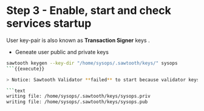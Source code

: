 # Step 3 - Enable, start and check services startup

User key-pair is also known as **Transaction Signer** keys .

* Geneate user public and private keys

```bash
sawtooth keygen --key-dir "/home/sysops/.sawtooth/keys/" sysops
```{{execute}}

> Notice: Sawtooth Validator **failed** to start because validator keys and genesis bloc were not generated in the scenario.

```text
writing file: /home/sysops/.sawtooth/keys/sysops.priv
writing file: /home/sysops/.sawtooth/keys/sysops.pub
```
